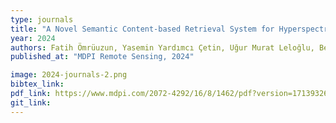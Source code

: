 ```yaml
---
type: journals
title: "A Novel Semantic Content-based Retrieval System for Hyperspectral Remote Sensing Imagery"
year: 2024
authors: Fatih Ömrüuzun, Yasemin Yardımcı Çetin, Uğur Murat Leloğlu, Begüm Demir
published_at: "MDPI Remote Sensing, 2024"

image: 2024-journals-2.png
bibtex_link:
pdf_link: https://www.mdpi.com/2072-4292/16/8/1462/pdf?version=1713932675
git_link: 
---
```

